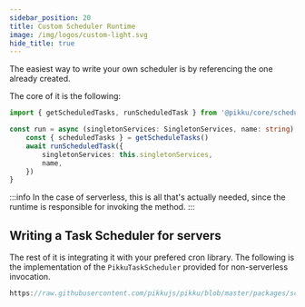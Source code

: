 ```yaml
---
sidebar_position: 20
title: Custom Scheduler Runtime
image: /img/logos/custom-light.svg
hide_title: true
---
```


<DocHeaderHero title={frontMatter.title} image={frontMatter.image} />

The easiest way to write your own scheduler is by referencing the one already created.

The core of it is the following:

```typescript
import { getScheduledTasks, runScheduledTask } from '@pikku/core/scheduler'

const run = async (singletonServices: SingletonServices, name: string) => {
    const { scheduledTasks } = getScheduleTasks()
    await runScheduledTask({
        singletonServices: this.singletonServices,
        name,
    })
}
```

:::info
In the case of serverless, this is all that's actually needed, since the runtime is responsible for invoking the method.
:::

## Writing a Task Scheduler for servers

The rest of it is integrating it with your prefered cron library. The following is the implementation of the `PikkuTaskScheduler` provided for non-serverless invocation.

```typescript reference title="PikkuTaskScheduler"
https://raw.githubusercontent.com/pikkujs/pikku/blob/master/packages/schedule/src/pikku-task-scheduler.ts
```